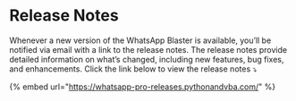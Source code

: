 # Release Notes

Whenever a new version of the WhatsApp Blaster is available, you’ll be notified via email with a link to the release notes. The release notes provide detailed information on what’s changed, including new features, bug fixes, and enhancements. Click the link below to view the release notes ⤵️

{% embed url="https://whatsapp-pro-releases.pythonandvba.com/" %}
